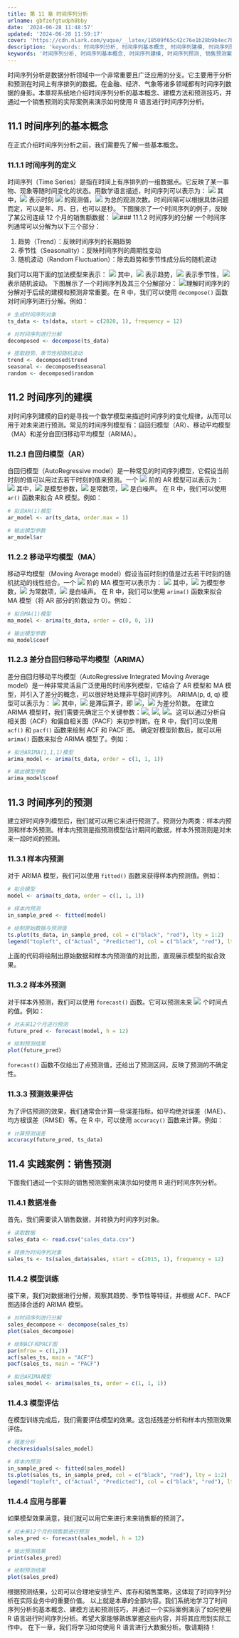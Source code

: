 ```yaml
---
title: 第 11 章 时间序列分析
urlname: gbfzefgtudph8bby
date: '2024-06-28 11:48:57'
updated: '2024-06-28 11:59:17'
cover: 'https://cdn.nlark.com/yuque/__latex/18509f65c42c76e1b28b9b4ec7b94fbf.svg'
description: 'keywords: 时间序列分析, 时间序列基本概念, 时间序列建模, 时间序列预测, 销售预测案例时间序列分析是数据分析领域中一个非常重要且广泛应用的分支。它主要用于分析和预测在时间上有序排列的数据。在金融、经济、气象等诸多领域都有时间序列数据的身影。本章将系统地介绍时间序列分析的基本概念、...'
keywords: '时间序列分析, 时间序列基本概念, 时间序列建模, 时间序列预测, 销售预测案例'
---
```

时间序列分析是数据分析领域中一个非常重要且广泛应用的分支。它主要用于分析和预测在时间上有序排列的数据。在金融、经济、气象等诸多领域都有时间序列数据的身影。本章将系统地介绍时间序列分析的基本概念、建模方法和预测技巧，并通过一个销售预测的实际案例来演示如何使用 R 语言进行时间序列分析。
## 11.1 时间序列的基本概念
在正式介绍时间序列分析之前，我们需要先了解一些基本概念。
### 11.1.1 时间序列的定义
时间序列（Time Series）是指在时间上有序排列的一组数据点。它反映了某一事物、现象等随时间变化的状态。用数学语言描述，时间序列可以表示为：
![](https://oss1.aistar.cool/elog-offer-now/0d0492b37cb3679a6cde80efd9084726.svg)
其中，![](https://oss1.aistar.cool/elog-offer-now/650f0020d636a859dfa7051546b5eedb.svg) 表示时刻 ![](https://oss1.aistar.cool/elog-offer-now/3efb95daf27571769ae534759bdcef0c.svg) 的观测值，![](https://oss1.aistar.cool/elog-offer-now/5b22ebd49ff3a39d8e08cec36761bf48.svg) 为总的观测次数。时间间隔可以根据具体问题而定，可以是年、月、日，也可以是秒。
下图展示了一个时间序列的例子，反映了某公司连续 12 个月的销售额数据：
![](https://oss1.aistar.cool/elog-offer-now/5bbf1c5d87733bdb43c87e677ab9c7c7.svg)### 11.1.2 时间序列的分解
一个时间序列通常可以分解为以下三个部分：

1. 趋势（Trend）：反映时间序列的长期趋势
2. 季节性（Seasonality）：反映时间序列的周期性变动
3. 随机波动（Random Fluctuation）：除去趋势和季节性成分后的随机波动

我们可以用下面的加法模型来表示：
![](https://oss1.aistar.cool/elog-offer-now/2048388f9066c2290861642c33f87190.svg)
其中，![](https://oss1.aistar.cool/elog-offer-now/527a632fd1fa90f017d9d0eb6d7319ea.svg) 表示趋势，![](https://oss1.aistar.cool/elog-offer-now/d3ad8c9aad5465dcc1850ef30ec12c86.svg) 表示季节性，![](https://oss1.aistar.cool/elog-offer-now/e63487928d2f7755a4222cfc65ef4ba6.svg) 表示随机波动。
下图展示了一个时间序列及其三个分解部分：
![](https://oss1.aistar.cool/elog-offer-now/4acd662dd24bf214125b6e4e2d3b03ad.svg)理解时间序列的分解对于后续的建模和预测非常重要。在 R 中，我们可以使用 `decompose()` 函数对时间序列进行分解。例如：
```r
# 生成时间序列对象
ts_data <- ts(data, start = c(2020, 1), frequency = 12)

# 对时间序列进行分解
decomposed <- decompose(ts_data)

# 提取趋势、季节性和随机波动
trend <- decomposed$trend
seasonal <- decomposed$seasonal
random <- decomposed$random
```
## 11.2 时间序列的建模
对时间序列建模的目的是寻找一个数学模型来描述时间序列的变化规律，从而可以用于对未来进行预测。常见的时间序列模型有：自回归模型（AR）、移动平均模型（MA）和差分自回归移动平均模型（ARIMA）。
### 11.2.1 自回归模型（AR）
自回归模型（AutoRegressive model）是一种常见的时间序列模型，它假设当前时刻的值可以用过去若干时刻的值来预测。一个 ![](https://oss1.aistar.cool/elog-offer-now/283ef708f8357d5a485e425960066b3c.svg) 阶的 AR 模型可以表示为：
![](https://oss1.aistar.cool/elog-offer-now/e6faec0661477ba135cff0d5a32ed3f8.svg)
其中，![](https://oss1.aistar.cool/elog-offer-now/9c1a488682f3b362eac06d7c7646e818.svg) 是模型参数，![](https://oss1.aistar.cool/elog-offer-now/061373891253e883defc38dcbc446492.svg) 是常数项，![](https://oss1.aistar.cool/elog-offer-now/8e7f00863e2e43faaf9d189496f8d881.svg) 是白噪声。
在 R 中，我们可以使用 `ar()` 函数来拟合 AR 模型。例如：
```r
# 拟合AR(1)模型
ar_model <- ar(ts_data, order.max = 1)

# 输出模型参数
ar_model$ar
```
### 11.2.2 移动平均模型（MA）
移动平均模型（Moving Average model）假设当前时刻的值是过去若干时刻的随机扰动的线性组合。一个 ![](https://oss1.aistar.cool/elog-offer-now/f4d1a6f2265ec40e4020518d7699307b.svg) 阶的 MA 模型可以表示为：
![](https://oss1.aistar.cool/elog-offer-now/c8197d9823c2a3aa33f49367a1dd6ca8.svg)
其中，![](https://oss1.aistar.cool/elog-offer-now/716b524b90963227ec73738dced66467.svg) 为模型参数，![](https://oss1.aistar.cool/elog-offer-now/e2e3b08350d00a462d41a56e2900a23f.svg) 为常数项，![](https://oss1.aistar.cool/elog-offer-now/8e7f00863e2e43faaf9d189496f8d881.svg) 是白噪声。
在 R 中，我们可以使用 `arima()` 函数来拟合 MA 模型（将 AR 部分的阶数设为 0）。例如：
```r
# 拟合MA(1)模型
ma_model <- arima(ts_data, order = c(0, 0, 1))

# 输出模型参数
ma_model$coef
```
### 11.2.3 差分自回归移动平均模型（ARIMA）
差分自回归移动平均模型（AutoRegressive Integrated Moving Average model）是一种非常灵活且广泛使用的时间序列模型，它结合了 AR 模型和 MA 模型，并引入了差分的概念，可以很好地处理非平稳时间序列。
ARIMA(p, d, q) 模型可以表示为：
![](https://oss1.aistar.cool/elog-offer-now/38d4510b96ae0cadb02d82501e2a9a92.svg)
其中，![](https://oss1.aistar.cool/elog-offer-now/7930ec415c290f2efc28cf963f6d12aa.svg) 是滞后算子，即 ![](https://oss1.aistar.cool/elog-offer-now/6677557c8098d95c1c8036ebaecd3b31.svg)，![](https://oss1.aistar.cool/elog-offer-now/884738cdad303a6932d5b6b1862dfe4b.svg) 为差分阶数。
在建立 ARIMA 模型时，我们需要先确定三个关键参数：![](https://oss1.aistar.cool/elog-offer-now/283ef708f8357d5a485e425960066b3c.svg), ![](https://oss1.aistar.cool/elog-offer-now/884738cdad303a6932d5b6b1862dfe4b.svg), ![](https://oss1.aistar.cool/elog-offer-now/f4d1a6f2265ec40e4020518d7699307b.svg)。这可以通过分析自相关图（ACF）和偏自相关图（PACF）来初步判断。在 R 中，我们可以使用 `acf()` 和 `pacf()` 函数来绘制 ACF 和 PACF 图。
确定好模型阶数后，就可以用 `arima()` 函数来拟合 ARIMA 模型了。例如：
```r
# 拟合ARIMA(1,1,1)模型
arima_model <- arima(ts_data, order = c(1, 1, 1))

# 输出模型参数
arima_model$coef
```
## 11.3 时间序列的预测
建立好时间序列模型后，我们就可以用它来进行预测了。预测分为两类：样本内预测和样本外预测。样本内预测是指预测模型估计期间的数据，样本外预测则是对未来一段时间的预测。
### 11.3.1 样本内预测
对于 ARIMA 模型，我们可以使用 `fitted()` 函数来获得样本内预测值。例如：
```r
# 拟合模型
model <- arima(ts_data, order = c(1, 1, 1))

# 样本内预测
in_sample_pred <- fitted(model)

# 绘制原始数据与预测值
ts.plot(ts_data, in_sample_pred, col = c("black", "red"), lty = 1:2)
legend("topleft", c("Actual", "Predicted"), col = c("black", "red"), lty = 1:2, cex = 0.8)
```
上面的代码将绘制出原始数据和样本内预测值的对比图，直观展示模型的拟合效果。
### 11.3.2 样本外预测
对于样本外预测，我们可以使用 `forecast()` 函数。它可以预测未来 ![](https://oss1.aistar.cool/elog-offer-now/746450268a7b5b62d72e59129d387143.svg) 个时间点的值。例如：
```r
# 对未来12个月进行预测
future_pred <- forecast(model, h = 12)

# 绘制预测结果
plot(future_pred)
```
`forecast()` 函数不仅给出了点预测值，还给出了预测区间，反映了预测的不确定性。
### 11.3.3 预测效果评估
为了评估预测的效果，我们通常会计算一些误差指标，如平均绝对误差（MAE）、均方根误差（RMSE）等。在 R 中，可以使用 `accuracy()` 函数来计算。例如：
```r
# 计算预测误差
accuracy(future_pred, ts_data)
```
## 11.4 实践案例：销售预测
下面我们通过一个实际的销售预测案例来演示如何使用 R 进行时间序列分析。
### 11.4.1 数据准备
首先，我们需要读入销售数据，并转换为时间序列对象。
```r
# 读取数据
sales_data <- read.csv("sales_data.csv")

# 转换为时间序列对象
sales_ts <- ts(sales_data$sales, start = c(2015, 1), frequency = 12)
```
### 11.4.2 模型训练
接下来，我们对数据进行分解，观察其趋势、季节性等特征，并根据 ACF、PACF 图选择合适的 ARIMA 模型。
```r
# 对时间序列进行分解
sales_decompose <- decompose(sales_ts)
plot(sales_decompose)

# 绘制ACF和PACF图
par(mfrow = c(1,2))
acf(sales_ts, main = "ACF")
pacf(sales_ts, main = "PACF")

# 拟合ARIMA模型
sales_model <- arima(sales_ts, order = c(1, 1, 1))
```
### 11.4.3 模型评估
在模型训练完成后，我们需要评估模型的效果。这包括残差分析和样本内预测效果评估。
```r
# 残差分析
checkresiduals(sales_model)

# 样本内预测
in_sample_pred <- fitted(sales_model)
ts.plot(sales_ts, in_sample_pred, col = c("black", "red"), lty = 1:2)
legend("topleft", c("Actual", "Predicted"), col = c("black", "red"), lty = 1:2, cex = 0.8)
```
### 11.4.4 应用与部署
如果模型效果满意，我们就可以用它来进行未来销售额的预测了。
```r
# 对未来12个月的销售额进行预测
sales_pred <- forecast(sales_model, h = 12)

# 输出预测结果
print(sales_pred)

# 绘制预测结果
plot(sales_pred)
```
根据预测结果，公司可以合理地安排生产、库存和销售策略，这体现了时间序列分析在实际业务中的重要价值。
以上就是本章的全部内容。我们系统地学习了时间序列分析的基本概念、建模方法和预测技巧，并通过一个实际案例演示了如何使用 R 语言进行时间序列分析。希望大家能够熟练掌握这些内容，并将其应用到实际工作中。
在下一章，我们将学习如何使用 R 语言进行大数据分析。敬请期待！
